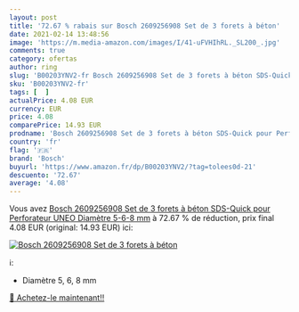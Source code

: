 ```yaml
---
layout: post
title: '72.67 % rabais sur Bosch 2609256908 Set de 3 forets à béton'
date: 2021-02-14 13:48:56
image: 'https://m.media-amazon.com/images/I/41-uFVHIhRL._SL200_.jpg'
comments: true
category: ofertas
author: ring
slug: 'B00203YNV2-fr Bosch 2609256908 Set de 3 forets à béton SDS-Quick pour...'
sku: 'B00203YNV2-fr'
tags: [  ]
actualPrice: 4.08 EUR
currency: EUR
price: 4.08
comparePrice: 14.93 EUR
prodname: 'Bosch 2609256908 Set de 3 forets à béton SDS-Quick pour Perforateur UNEO Diamètre 5-6-8 mm'
country: 'fr'
flag: '🇫🇷'
brand: 'Bosch'
buyurl: 'https://www.amazon.fr/dp/B00203YNV2/?tag=tolees0d-21'
descuento: '72.67'
average: '4.08'
---
```


Vous avez [Bosch 2609256908 Set de 3 forets à béton SDS-Quick pour Perforateur UNEO Diamètre 5-6-8 mm](https://www.amazon.fr/dp/B00203YNV2/?tag=tolees0d-21)  à  72.67 % de réduction, prix final  4.08 EUR (original: 14.93 EUR) ici:

[![Bosch 2609256908 Set de 3 forets à béton](https://m.media-amazon.com/images/I/41-uFVHIhRL._SL200_.jpg)](https://www.amazon.fr/dp/B00203YNV2/?tag=tolees0d-21)

ℹ️:

- Diamètre 5, 6, 8 mm

[🛒 Achetez-le maintenant!!](https://www.amazon.fr/dp/B00203YNV2/?tag=tolees0d-21)
